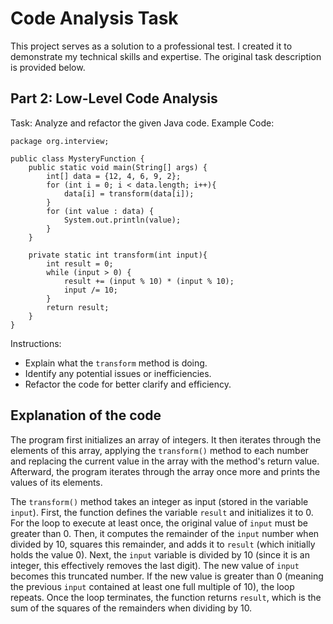 # Code Analysis Task
This project serves as a solution to a professional test. I created it to demonstrate my technical skills and expertise. The original task description is provided below.
## Part 2: Low-Level Code Analysis
Task: Analyze and refactor the given Java code.
Example Code:
```
package org.interview;

public class MysteryFunction {
    public static void main(String[] args) {
        int[] data = {12, 4, 6, 9, 2};
        for (int i = 0; i < data.length; i++){
            data[i] = transform(data[i]);
        }
        for (int value : data) {
            System.out.println(value);
        }
    }

    private static int transform(int input){
        int result = 0;
        while (input > 0) {
            result += (input % 10) * (input % 10);
            input /= 10;
        }
        return result;
    }
}
```

Instructions:
- Explain what the ```transform``` method is doing.
- Identify any potential issues or inefficiencies.
- Refactor the code for better clarify and efficiency.

## Explanation of the code
The program first initializes an array of integers. It then iterates through the elements of this array, applying the ```transform()``` method to each number and replacing the current value in the array with the method's return value. Afterward, the program iterates through the array once more and prints the values of its elements.

The ```transform()``` method takes an integer as input (stored in the variable ```input```). First, the function defines the variable ```result``` and initializes it to 0. For the loop to execute at least once, the original value of ```input``` must be greater than 0. Then, it computes the remainder of the ```input``` number when divided by 10, squares this remainder, and adds it to ```result``` (which initially holds the value 0). Next, the ```input``` variable is divided by 10 (since it is an integer, this effectively removes the last digit). The new value of ```input``` becomes this truncated number. If the new value is greater than 0 (meaning the previous ```input``` contained at least one full multiple of 10), the loop repeats. Once the loop terminates, the function returns ```result```, which is the sum of the squares of the remainders when dividing by 10.
